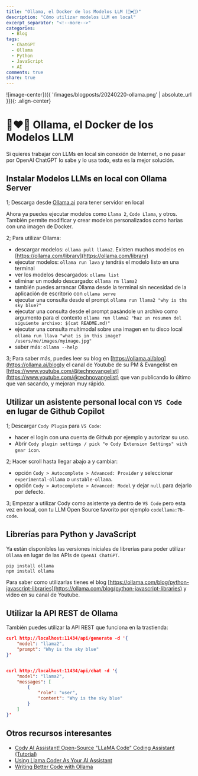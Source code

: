 ```yaml
---
title: "Ollama, el Docker de los Modelos LLM (🦙❤️🐳)"
description: "Cómo utilizar modelos LLM en local"
excerpt_separator: "<!--more-->"
categories:
  - Blog
tags:
  - ChatGPT
  - Ollama
  - Python
  - JavaScript
  - AI
comments: true
share: true
---
```

![image-center]({{ '/images/blogposts/20240220-ollama.png' | absolute_url }}){: .align-center}

# 🦙❤️🐳 Ollama, el Docker de los Modelos LLM

Si quieres trabajar con LLMs en local sin conexión de Internet, o no pasar por OpenAI ChatGPT lo sabe y lo usa todo, esta es la mejor solución.

## Instalar Modelos LLMs en local con Ollama Server

1; Descarga desde [Ollama.ai](https://ollama.com/) para tener servidor en local

Ahora ya puedes ejecutar modelos como `Llama 2`, `Code Llama`, y otros. También permite modificar y crear modelos personalizados como harías con una imagen de Docker.

2; Para utilizar Ollama:

- descargar modelos: `ollama pull llama2`. Existen muchos modelos en [https://ollama.com/library](https://ollama.com/library)
- ejecutar modelos: `ollama run lava` y tendrás el modelo listo en una terminal
- ver los modelos descargados: `ollama list`
- eliminar un modelo descargado: `ollama rm llama2`
- también puedes arrancar Ollama desde la terminal sin necesidad de la aplicación de escritorio con `ollama serve`
- ejecutar una consulta desde el prompt `ollama run llama2 "why is ths sky blue?"`
- ejecutar una consulta desde el prompt pasándole un archivo como argumento para el contexto `ollama run llama2 "haz un resumen del siguiente archivo: $(cat README.md)"`
- ejecutar una consulta multimodal sobre una imagen en tu disco local  `ollama run llava "what is in this image? /users/me/images/myimage.jpg"`
- saber más: `ollama --help`

3; Para saber más, puedes leer su blog en [https://ollama.ai/blog](https://ollama.ai/blog)y el canal de Youtube de su PM & Evangelist en [https://www.youtube.com/@technovangelist](https://www.youtube.com/@technovangelist) que van publicando lo último que van sacando, y mejoran muy rápido.

## Utilizar un asistente personal local con `VS Code` en lugar de Github Copilot

1; Descargar `Cody Plugin` para `VS Code`:

- hacer el login con una cuenta de Github por ejemplo y autorizar su uso.
- Abrir `Cody plugin settings / pick "⚙ Cody Extension Settings" with gear icon`.

2; Hacer scroll hasta llegar abajo a y cambiar:

- opción `Cody > Autocomplete > Advanced: Provider` y seleccionar `experimental-ollama` o `unstable-ollama`.
- opción `Cody > Autocomplete > Advanced: Model` y dejar `null` para dejarlo por defecto.

3; Empezar a utilizar Cody como asistente ya dentro de `VS Code` pero esta vez en local, con tu LLM Open Source favorito por ejemplo `codellama:7b-code`.

## Librerías para Python y JavaScript

Ya están disponibles las versiones iniciales de librerías para poder utilizar `Ollama` en lugar de las APIs de `OpenAI ChatGPT`.

```console
pip install ollama
npm install ollama
```

Para saber como utilizarlas tienes el blog [https://ollama.com/blog/python-javascript-libraries](https://ollama.com/blog/python-javascript-libraries) y video en su canal de Youtube.

## Utilizar la API REST de Ollama

También puedes utilizar la API REST que funciona en la trastienda:

```json
curl http://localhost:11434/api/generate -d '{
	"model": "llama2",
	"prompt": "Why is the sky blue"
}'


curl http://localhost:11434/api/chat -d '{
	"model": "llama2",
	"messages": [
		{ 
			"role": "user",
			"content": "Why is the sky blue" 
		}
	]
}'
```

## Otros recursos interesantes

- [Cody AI Assistant! Open-Source "LLaMA Code" Coding Assistant (Tutorial)](https://www.youtube.com/watch?v=gY_E3QBZ-NE)
- [Using Llama Coder As Your AI Assistant](https://www.youtube.com/watch?v=fT-sUUq48Xk)
- [Writing Better Code with Ollama](https://www.youtube.com/watch?v=NNBWmIve3fQ)